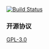 <a href="https://travis-ci.org/wmui/vueblog"><img src="https://travis-ci.org/wmui/vueblog.svg?branch=dev" alt="Build Status"></a>

### 开源协议
[GPL-3.0](https://choosealicense.com/licenses/gpl-3.0/)